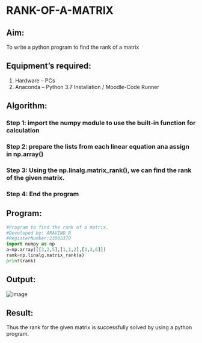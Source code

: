 # RANK-OF-A-MATRIX
## Aim:
To write a python program to find the rank of a matrix
## Equipment’s required:
1. 	Hardware – PCs
2. 	Anaconda – Python 3.7 Installation / Moodle-Code Runner
## Algorithm:
### Step 1: import the numpy module to use the built-in function for calculation
### Step 2: prepare the lists from each linear equation ana assign in np.array()
### Step 3: Using the np.linalg.matrix_rank(), we can find the rank of the given matrix.
### Step 4: End the program
## Program:
~~~python
#Program to find the rank of a matrix.
#Developed by: ARAVIND R
#RegisterNumber:23005370
import numpy as np
a=np.array([[3,2,5],[1,1,2],[3,3,6]])
rank=np.linalg.matrix_rank(a)
print(rank)
~~~
## Output:
![image](https://github.com/ARAVIND23005370/RANK-OF-A-MATRIX/assets/148514836/1f6cc3bb-46c6-409c-89a6-e834e6ec3c68)

## Result:
Thus the rank for the given matrix is successfully solved by  using a python program.


